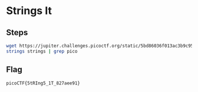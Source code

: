 # Strings It

## Steps
```bash
wget https://jupiter.challenges.picoctf.org/static/5bd86036f013ac3b9c958499adf3e2e2/strings
strings strings | grep pico
```

## Flag
```
picoCTF{5tRIng5_1T_827aee91}
```
